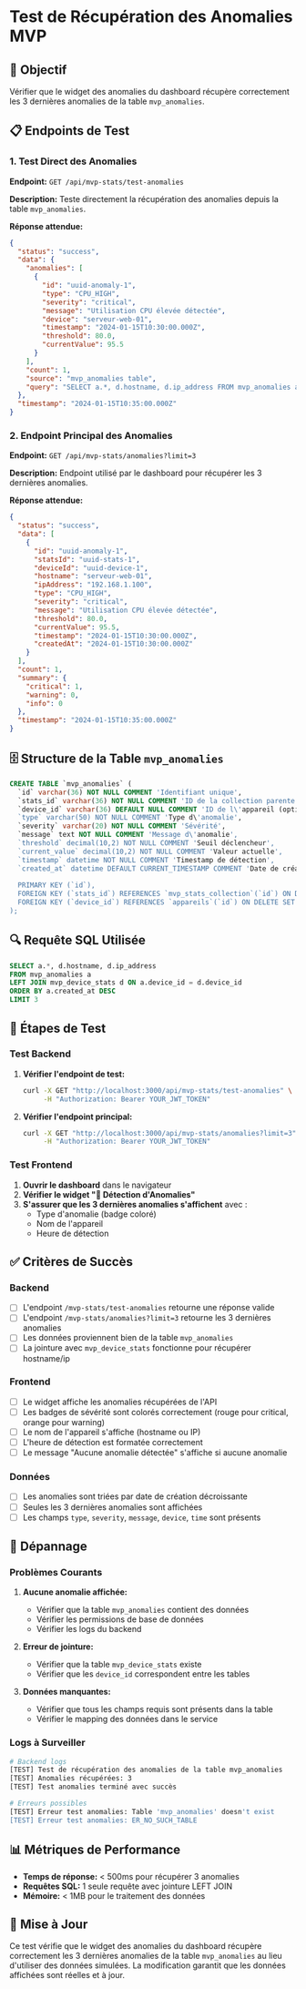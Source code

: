 # Test de Récupération des Anomalies MVP

## 🎯 Objectif
Vérifier que le widget des anomalies du dashboard récupère correctement les 3 dernières anomalies de la table `mvp_anomalies`.

## 📋 Endpoints de Test

### 1. Test Direct des Anomalies
**Endpoint:** `GET /api/mvp-stats/test-anomalies`

**Description:** Teste directement la récupération des anomalies depuis la table `mvp_anomalies`.

**Réponse attendue:**
```json
{
  "status": "success",
  "data": {
    "anomalies": [
      {
        "id": "uuid-anomaly-1",
        "type": "CPU_HIGH",
        "severity": "critical",
        "message": "Utilisation CPU élevée détectée",
        "device": "serveur-web-01",
        "timestamp": "2024-01-15T10:30:00.000Z",
        "threshold": 80.0,
        "currentValue": 95.5
      }
    ],
    "count": 1,
    "source": "mvp_anomalies table",
    "query": "SELECT a.*, d.hostname, d.ip_address FROM mvp_anomalies a LEFT JOIN mvp_device_stats d ON a.device_id = d.device_id ORDER BY a.created_at DESC LIMIT 3"
  },
  "timestamp": "2024-01-15T10:35:00.000Z"
}
```

### 2. Endpoint Principal des Anomalies
**Endpoint:** `GET /api/mvp-stats/anomalies?limit=3`

**Description:** Endpoint utilisé par le dashboard pour récupérer les 3 dernières anomalies.

**Réponse attendue:**
```json
{
  "status": "success",
  "data": [
    {
      "id": "uuid-anomaly-1",
      "statsId": "uuid-stats-1",
      "deviceId": "uuid-device-1",
      "hostname": "serveur-web-01",
      "ipAddress": "192.168.1.100",
      "type": "CPU_HIGH",
      "severity": "critical",
      "message": "Utilisation CPU élevée détectée",
      "threshold": 80.0,
      "currentValue": 95.5,
      "timestamp": "2024-01-15T10:30:00.000Z",
      "createdAt": "2024-01-15T10:30:00.000Z"
    }
  ],
  "count": 1,
  "summary": {
    "critical": 1,
    "warning": 0,
    "info": 0
  },
  "timestamp": "2024-01-15T10:35:00.000Z"
}
```

## 🗄️ Structure de la Table `mvp_anomalies`

```sql
CREATE TABLE `mvp_anomalies` (
  `id` varchar(36) NOT NULL COMMENT 'Identifiant unique',
  `stats_id` varchar(36) NOT NULL COMMENT 'ID de la collection parente',
  `device_id` varchar(36) DEFAULT NULL COMMENT 'ID de l\'appareil (optionnel)',
  `type` varchar(50) NOT NULL COMMENT 'Type d\'anomalie',
  `severity` varchar(20) NOT NULL COMMENT 'Sévérité',
  `message` text NOT NULL COMMENT 'Message d\'anomalie',
  `threshold` decimal(10,2) NOT NULL COMMENT 'Seuil déclencheur',
  `current_value` decimal(10,2) NOT NULL COMMENT 'Valeur actuelle',
  `timestamp` datetime NOT NULL COMMENT 'Timestamp de détection',
  `created_at` datetime DEFAULT CURRENT_TIMESTAMP COMMENT 'Date de création',
  
  PRIMARY KEY (`id`),
  FOREIGN KEY (`stats_id`) REFERENCES `mvp_stats_collection`(`id`) ON DELETE CASCADE,
  FOREIGN KEY (`device_id`) REFERENCES `appareils`(`id`) ON DELETE SET NULL
);
```

## 🔍 Requête SQL Utilisée

```sql
SELECT a.*, d.hostname, d.ip_address 
FROM mvp_anomalies a
LEFT JOIN mvp_device_stats d ON a.device_id = d.device_id
ORDER BY a.created_at DESC 
LIMIT 3
```

## 🧪 Étapes de Test

### Test Backend
1. **Vérifier l'endpoint de test:**
   ```bash
   curl -X GET "http://localhost:3000/api/mvp-stats/test-anomalies" \
        -H "Authorization: Bearer YOUR_JWT_TOKEN"
   ```

2. **Vérifier l'endpoint principal:**
   ```bash
   curl -X GET "http://localhost:3000/api/mvp-stats/anomalies?limit=3" \
        -H "Authorization: Bearer YOUR_JWT_TOKEN"
   ```

### Test Frontend
1. **Ouvrir le dashboard** dans le navigateur
2. **Vérifier le widget "🚨 Détection d'Anomalies"**
3. **S'assurer que les 3 dernières anomalies s'affichent** avec :
   - Type d'anomalie (badge coloré)
   - Nom de l'appareil
   - Heure de détection

## ✅ Critères de Succès

### Backend
- [ ] L'endpoint `/mvp-stats/test-anomalies` retourne une réponse valide
- [ ] L'endpoint `/mvp-stats/anomalies?limit=3` retourne les 3 dernières anomalies
- [ ] Les données proviennent bien de la table `mvp_anomalies`
- [ ] La jointure avec `mvp_device_stats` fonctionne pour récupérer hostname/ip

### Frontend
- [ ] Le widget affiche les anomalies récupérées de l'API
- [ ] Les badges de sévérité sont colorés correctement (rouge pour critical, orange pour warning)
- [ ] Le nom de l'appareil s'affiche (hostname ou IP)
- [ ] L'heure de détection est formatée correctement
- [ ] Le message "Aucune anomalie détectée" s'affiche si aucune anomalie

### Données
- [ ] Les anomalies sont triées par date de création décroissante
- [ ] Seules les 3 dernières anomalies sont affichées
- [ ] Les champs `type`, `severity`, `message`, `device`, `time` sont présents

## 🐛 Dépannage

### Problèmes Courants

1. **Aucune anomalie affichée:**
   - Vérifier que la table `mvp_anomalies` contient des données
   - Vérifier les permissions de base de données
   - Vérifier les logs du backend

2. **Erreur de jointure:**
   - Vérifier que la table `mvp_device_stats` existe
   - Vérifier que les `device_id` correspondent entre les tables

3. **Données manquantes:**
   - Vérifier que tous les champs requis sont présents dans la table
   - Vérifier le mapping des données dans le service

### Logs à Surveiller
```bash
# Backend logs
[TEST] Test de récupération des anomalies de la table mvp_anomalies
[TEST] Anomalies récupérées: 3
[TEST] Test anomalies terminé avec succès

# Erreurs possibles
[TEST] Erreur test anomalies: Table 'mvp_anomalies' doesn't exist
[TEST] Erreur test anomalies: ER_NO_SUCH_TABLE
```

## 📊 Métriques de Performance

- **Temps de réponse:** < 500ms pour récupérer 3 anomalies
- **Requêtes SQL:** 1 seule requête avec jointure LEFT JOIN
- **Mémoire:** < 1MB pour le traitement des données

## 🔄 Mise à Jour

Ce test vérifie que le widget des anomalies du dashboard récupère correctement les 3 dernières anomalies de la table `mvp_anomalies` au lieu d'utiliser des données simulées. La modification garantit que les données affichées sont réelles et à jour. 